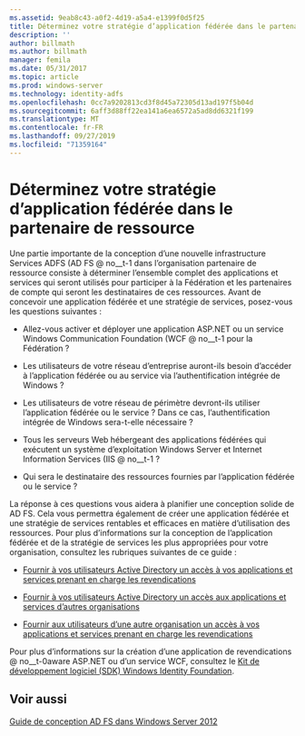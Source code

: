 ```yaml
---
ms.assetid: 9eab8c43-a0f2-4d19-a5a4-e1399f0d5f25
title: Déterminez votre stratégie d’application fédérée dans le partenaire de ressource
description: ''
author: billmath
ms.author: billmath
manager: femila
ms.date: 05/31/2017
ms.topic: article
ms.prod: windows-server
ms.technology: identity-adfs
ms.openlocfilehash: 0cc7a9202813cd3f8d45a72305d13ad197f5b04d
ms.sourcegitcommit: 6aff3d88ff22ea141a6ea6572a5ad8dd6321f199
ms.translationtype: MT
ms.contentlocale: fr-FR
ms.lasthandoff: 09/27/2019
ms.locfileid: "71359164"
---
```

# <a name="determine-your-federated-application-strategy-in-the-resource-partner"></a>Déterminez votre stratégie d’application fédérée dans le partenaire de ressource

Une partie importante de la conception d’une nouvelle infrastructure Services ADFS \(AD FS @ no__t-1 dans l’organisation partenaire de ressource consiste à déterminer l’ensemble complet des applications et services qui seront utilisés pour participer à la Fédération et les partenaires de compte qui seront les destinataires de ces ressources. Avant de concevoir une application fédérée et une stratégie de services, posez-vous les questions suivantes :  
  
-   Allez-vous activer et déployer une application ASP.NET ou un service Windows Communication Foundation \(WCF @ no__t-1 pour la Fédération ?  
  
-   Les utilisateurs de votre réseau d’entreprise auront-ils besoin d’accéder à l’application fédérée ou au service via l’authentification intégrée de Windows ?  
  
-   Les utilisateurs de votre réseau de périmètre devront-ils utiliser l’application fédérée ou le service ? Dans ce cas, l’authentification intégrée de Windows sera-t-elle nécessaire ?  
  
-   Tous les serveurs Web hébergeant des applications fédérées qui exécutent un système d’exploitation Windows Server et Internet Information Services \(IIS @ no__t-1 ?  
  
-   Qui sera le destinataire des ressources fournies par l’application fédérée ou le service ?  
  
La réponse à ces questions vous aidera à planifier une conception solide de AD FS. Cela vous permettra également de créer une application fédérée et une stratégie de services rentables et efficaces en matière d’utilisation des ressources. Pour plus d’informations sur la conception de l’application fédérée et de la stratégie de services les plus appropriées pour votre organisation, consultez les rubriques suivantes de ce guide :  
  
-   [Fournir à vos utilisateurs Active Directory un accès à vos applications et services prenant en charge les revendications](Provide-Your-Active-Directory-Users-Access-to-Your-Claims-Aware-Applications-and-Services.md)  
  
-   [Fournir à vos utilisateurs Active Directory un accès aux applications et services d’autres organisations](Provide-Your-Active-Directory-Users-Access-to-the-Applications-and-Services-of-Other-Organizations.md)  
  
-   [Fournir aux utilisateurs d’une autre organisation un accès à vos applications et services prenant en charge les revendications](Provide-Users-in-Another-Organization-Access-to-Your-Claims-Aware-Applications-and-Services.md)  
  
Pour plus d’informations sur la création d’une application de revendications @ no__t-0aware ASP.NET ou d’un service WCF, consultez le [Kit de développement logiciel (SDK) Windows Identity Foundation](https://go.microsoft.com/fwlink/?LinkId=122266).  
  
## <a name="see-also"></a>Voir aussi
[Guide de conception AD FS dans Windows Server 2012](AD-FS-Design-Guide-in-Windows-Server-2012.md)

